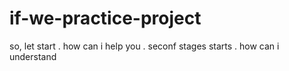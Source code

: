 # if-we-practice-project
so, let start
.
how can i help you
.
seconf stages starts
.
how can i understand
